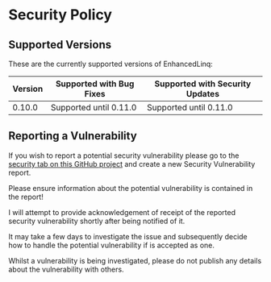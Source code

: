 # Security Policy

## Supported Versions

These are the currently supported versions of EnhancedLinq:

| Version | Supported with Bug Fixes | Supported with Security Updates |
| ------- | --------------------------|------------------------------- |
| 0.10.0 | Supported until 0.11.0 | Supported until 0.11.0 |

## Reporting a Vulnerability
If you wish to report a potential security vulnerability please go to the [security tab on this GitHub project](https://github.com/alastairlundy/EnhancedLinq/security) and create a new Security Vulnerability report. 

Please ensure information about the potential vulnerability is contained in the report!

I will attempt to provide acknowledgement of receipt of the reported security vulnerability shortly after being notified of it. 

It may take a few days to investigate the issue and subsequently decide how to handle the potential vulnerability if is accepted as one.

Whilst a vulnerability is being investigated, please do not publish any details about the vulnerability with others.
